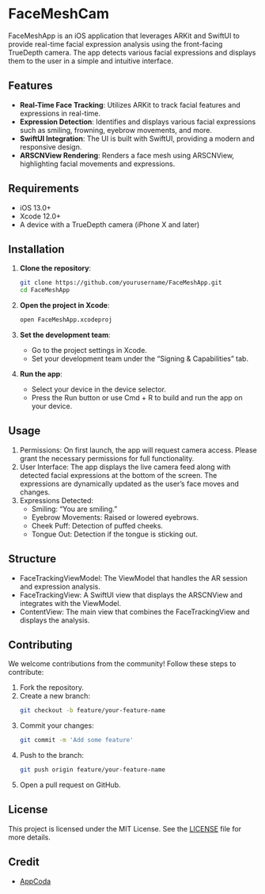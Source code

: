 # FaceMeshCam

FaceMeshApp is an iOS application that leverages ARKit and SwiftUI to provide real-time facial expression analysis using the front-facing TrueDepth camera. The app detects various facial expressions and displays them to the user in a simple and intuitive interface.


## Features

- **Real-Time Face Tracking**: Utilizes ARKit to track facial features and expressions in real-time.
- **Expression Detection**: Identifies and displays various facial expressions such as smiling, frowning, eyebrow movements, and more.
- **SwiftUI Integration**: The UI is built with SwiftUI, providing a modern and responsive design.
- **ARSCNView Rendering**: Renders a face mesh using ARSCNView, highlighting facial movements and expressions.


## Requirements

- iOS 13.0+
- Xcode 12.0+
- A device with a TrueDepth camera (iPhone X and later)

## Installation

1. **Clone the repository**:
   ```bash
   git clone https://github.com/yourusername/FaceMeshApp.git
   cd FaceMeshApp
   ```
   
2. **Open the project in Xcode**: 
   ```bash
   open FaceMeshApp.xcodeproj
   ```
   
3. **Set the development team**:
   - Go to the project settings in Xcode.
   - Set your development team under the “Signing & Capabilities” tab.
    
4. **Run the app**:
   - Select your device in the device selector.
   - Press the Run button or use Cmd + R to build and run the app on your device.   
   

## Usage

1. Permissions: On first launch, the app will request camera access. Please grant the necessary permissions for full functionality.
2. User Interface: The app displays the live camera feed along with detected facial expressions at the bottom of the screen. The expressions are dynamically updated as the user’s face moves and changes.
3. Expressions Detected:
   - Smiling: “You are smiling.”
   - Eyebrow Movements: Raised or lowered eyebrows.
   - Cheek Puff: Detection of puffed cheeks.
   - Tongue Out: Detection if the tongue is sticking out.

## Structure

- FaceTrackingViewModel: The ViewModel that handles the AR session and expression analysis.
- FaceTrackingView: A SwiftUI view that displays the ARSCNView and integrates with the ViewModel.
- ContentView: The main view that combines the FaceTrackingView and displays the analysis.


## Contributing

We welcome contributions from the community! Follow these steps to contribute:
1. Fork the repository.
2. Create a new branch:
    ```bash
    git checkout -b feature/your-feature-name
    ```
3. Commit your changes:
    ```bash
    git commit -m 'Add some feature'
    ```
4. Push to the branch:
    ```bash
    git push origin feature/your-feature-name
    ```
5. Open a pull request on GitHub.


## License

This project is licensed under the MIT License. See the [LICENSE](LICENSE) file for more details.


## Credit
- [AppCoda](https://github.com/appcoda/Face-Mesh)
